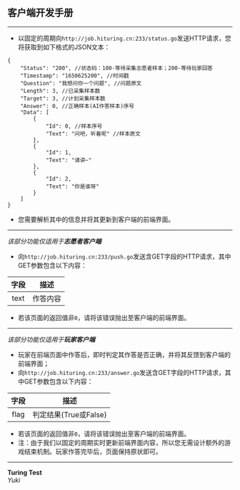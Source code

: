## 客户端开发手册
---
* 以固定的周期向`http://job.hituring.cn:233/status.go`发送HTTP请求，您将获取到如下格式的JSON文本：
```
{
    "Status": "200", //状态码：100-等待采集志愿者样本；200-等待玩家回答
    "Timestamp": "1650625200", //时间戳
    "Question": "我想问你一个问题", //问题原文
    "Length": 3, //已采集样本数
    "Target": 3, //计划采集样本数
    "Answer": 0, //正确样本(AI作答样本)序号
    "Data": [
        {
            "Id": 0, //样本序号
            "Text": "问吧，听着呢" //样本原文
        },
        {
            "Id": 1,
            "Text": "请讲~"
        },
        {
            "Id": 2,
            "Text": "你是谁呀"
        }
    ]
}
```
* 您需要解析其中的信息并将其更新到客户端的前端界面。
---
*该部分功能仅适用于**志愿者客户端***
* 向`http://job.hituring.cn:233/push.go`发送含GET字段的HTTP请求，其中GET参数包含以下内容：

|字段|描述|
|:---:|:---:|
|text|作答内容|

* 若该页面的返回值非`0`，请将该错误抛出至客户端的前端界面。
---
*该部分功能仅适用于**玩家客户端***
* 玩家在前端页面中作答后，即时判定其作答是否正确，并将其反馈到客户端的前端界面；
* 向`http://job.hituring.cn:233/answer.go`发送含GET字段的HTTP请求，其中GET参数包含以下内容：

|字段|描述|
|:---:|:---:|
|flag|判定结果(True或False)|

* 若该页面的返回值非`0`，请将该错误抛出至客户端的前端界面。
* 注：由于我们以固定的周期实时更新前端界面内容，所以您无需设计额外的游戏结束机制。玩家作答完毕后，页面保持原状即可。
---
**Turing Test**  
*Yuki*

